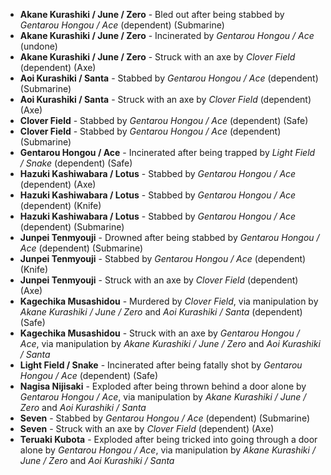 - **Akane Kurashiki / June / Zero** - Bled out after being stabbed by _Gentarou Hongou / Ace_ (dependent) (Submarine)
- **Akane Kurashiki / June / Zero** - Incinerated by _Gentarou Hongou / Ace_ (undone)
- **Akane Kurashiki / June / Zero** - Struck with an axe by _Clover Field_ (dependent) (Axe)
- **Aoi Kurashiki / Santa** - Stabbed by _Gentarou Hongou / Ace_ (dependent) (Submarine)
- **Aoi Kurashiki / Santa** - Struck with an axe by _Clover Field_ (dependent) (Axe)
- **Clover Field** - Stabbed by _Gentarou Hongou / Ace_ (dependent) (Safe)
- **Clover Field** - Stabbed by _Gentarou Hongou / Ace_ (dependent) (Submarine)
- **Gentarou Hongou / Ace** - Incinerated after being trapped by _Light Field / Snake_ (dependent) (Safe)
- **Hazuki Kashiwabara / Lotus** - Stabbed by _Gentarou Hongou / Ace_ (dependent) (Axe)
- **Hazuki Kashiwabara / Lotus** - Stabbed by _Gentarou Hongou / Ace_ (dependent) (Knife)
- **Hazuki Kashiwabara / Lotus** - Stabbed by _Gentarou Hongou / Ace_ (dependent) (Submarine)
- **Junpei Tenmyouji** - Drowned after being stabbed by _Gentarou Hongou / Ace_ (dependent) (Submarine)
- **Junpei Tenmyouji** - Stabbed by _Gentarou Hongou / Ace_ (dependent) (Knife)
- **Junpei Tenmyouji** - Struck with an axe by _Clover Field_ (dependent) (Axe)
- **Kagechika Musashidou** - Murdered by _Clover Field_, via manipulation by _Akane Kurashiki / June / Zero_ and _Aoi Kurashiki / Santa_ (dependent) (Safe)
- **Kagechika Musashidou** - Struck with an axe by _Gentarou Hongou / Ace_, via manipulation by _Akane Kurashiki / June / Zero_ and _Aoi Kurashiki / Santa_
- **Light Field / Snake** - Incinerated after being fatally shot by _Gentarou Hongou / Ace_ (dependent) (Safe)
- **Nagisa Nijisaki** - Exploded after being thrown behind a door alone by _Gentarou Hongou / Ace_, via manipulation by _Akane Kurashiki / June / Zero_ and _Aoi Kurashiki / Santa_
- **Seven** - Stabbed by _Gentarou Hongou / Ace_ (dependent) (Submarine)
- **Seven** - Struck with an axe by _Clover Field_ (dependent) (Axe)
- **Teruaki Kubota** - Exploded after being tricked into going through a door alone by _Gentarou Hongou / Ace_, via manipulation by _Akane Kurashiki / June / Zero_ and _Aoi Kurashiki / Santa_